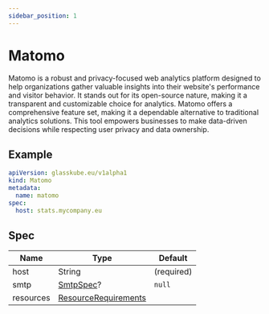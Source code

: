 ```yaml
---
sidebar_position: 1
---
```


# Matomo

Matomo is a robust and privacy-focused web analytics platform designed to help organizations gather valuable insights into their website's performance and visitor behavior.
It stands out for its open-source nature, making it a transparent and customizable choice for analytics. 
Matomo offers a comprehensive feature set, making it a dependable alternative to traditional analytics solutions.
This tool empowers businesses to make data-driven decisions while respecting user privacy and data ownership.

## Example

```yaml title=matomo.yaml
apiVersion: glasskube.eu/v1alpha1
kind: Matomo
metadata:
  name: matomo
spec:
  host: stats.mycompany.eu
```

## Spec

| Name      | Type                                                                                                   | Default    |
|-----------|--------------------------------------------------------------------------------------------------------|------------|
| host      | String                                                                                                 | (required) |
| smtp      | [SmtpSpec](./../common/smtp/)?                                                                         | `null`     |
| resources | [ResourceRequirements](https://kubernetes.io/docs/concepts/configuration/manage-resources-containers/) |            |
